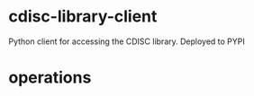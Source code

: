 # cdisc-library-client
Python client for accessing the CDISC library. Deployed to PYPI

# operations